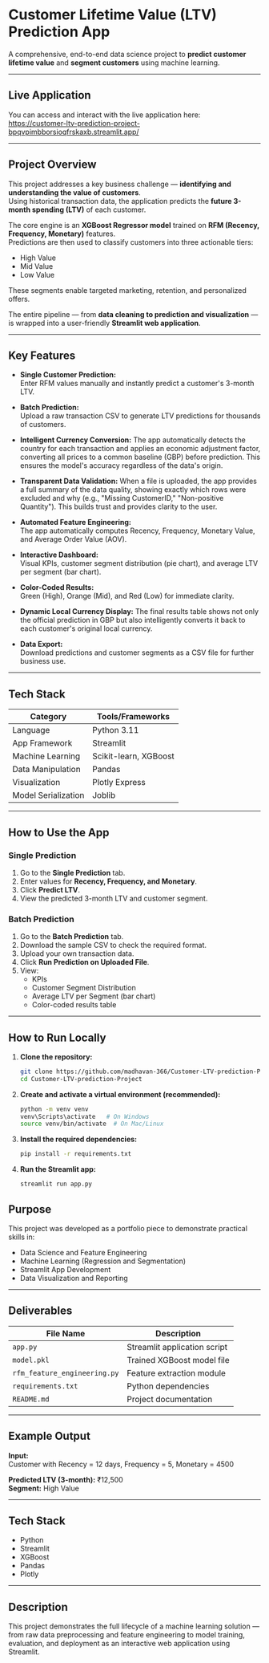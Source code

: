 # Customer Lifetime Value (LTV) Prediction App

A comprehensive, end-to-end data science project to **predict customer lifetime value** and **segment customers** using machine learning.

---

## Live Application

You can access and interact with the live application here:  
https://customer-ltv-prediction-project-bpqvpimbborsioqfrskaxb.streamlit.app/

---

## Project Overview

This project addresses a key business challenge — **identifying and understanding the value of customers**.  
Using historical transaction data, the application predicts the **future 3-month spending (LTV)** of each customer.

The core engine is an **XGBoost Regressor model** trained on **RFM (Recency, Frequency, Monetary)** features.  
Predictions are then used to classify customers into three actionable tiers:

- High Value  
- Mid Value  
- Low Value  

These segments enable targeted marketing, retention, and personalized offers.

The entire pipeline — from **data cleaning to prediction and visualization** — is wrapped into a user-friendly **Streamlit web application**.

---

## Key Features

- **Single Customer Prediction:**  
  Enter RFM values manually and instantly predict a customer's 3-month LTV.

- **Batch Prediction:**  
  Upload a raw transaction CSV to generate LTV predictions for thousands of customers.

- **Intelligent Currency Conversion:**
  The app automatically detects the country for each transaction and applies an economic adjustment factor, converting all prices to a common baseline (GBP) before prediction. This ensures the model's accuracy regardless of the data's origin.

- **Transparent Data Validation:**
  When a file is uploaded, the app provides a full summary of the data quality, showing exactly which rows were excluded and why (e.g., "Missing CustomerID," "Non-positive Quantity"). This builds trust and provides clarity to the user.
  
- **Automated Feature Engineering:**  
  The app automatically computes Recency, Frequency, Monetary Value, and Average Order Value (AOV).

- **Interactive Dashboard:**  
  Visual KPIs, customer segment distribution (pie chart), and average LTV per segment (bar chart).

- **Color-Coded Results:**  
  Green (High), Orange (Mid), and Red (Low) for immediate clarity.

- **Dynamic Local Currency Display:**
  The final results table shows not only the official prediction in GBP but also intelligently converts it back to each customer's original local currency.

- **Data Export:**  
  Download predictions and customer segments as a CSV file for further business use.

---

## Tech Stack

| Category | Tools/Frameworks |
|-----------|------------------|
| Language | Python 3.11 |
| App Framework | Streamlit |
| Machine Learning | Scikit-learn, XGBoost |
| Data Manipulation | Pandas |
| Visualization | Plotly Express |
| Model Serialization | Joblib |

---

## How to Use the App

### Single Prediction
1. Go to the **Single Prediction** tab.  
2. Enter values for **Recency, Frequency, and Monetary**.  
3. Click **Predict LTV**.  
4. View the predicted 3-month LTV and customer segment.

### Batch Prediction
1. Go to the **Batch Prediction** tab.  
2. Download the sample CSV to check the required format.  
3. Upload your own transaction data.  
4. Click **Run Prediction on Uploaded File**.  
5. View:
   - KPIs  
   - Customer Segment Distribution  
   - Average LTV per Segment (bar chart)  
   - Color-coded results table  

---

## How to Run Locally

1. **Clone the repository:**
   ```bash
   git clone https://github.com/madhavan-366/Customer-LTV-prediction-Project.git
   cd Customer-LTV-prediction-Project
   
2. **Create and activate a virtual environment (recommended):**
   ```bash
   python -m venv venv
   venv\Scripts\activate   # On Windows
   source venv/bin/activate  # On Mac/Linux

3. **Install the required dependencies:**
   ```bash
   pip install -r requirements.txt

4. **Run the Streamlit app:**
   ```bash
   streamlit run app.py

## Purpose
This project was developed as a portfolio piece to demonstrate practical skills in:

- Data Science and Feature Engineering  
- Machine Learning (Regression and Segmentation)  
- Streamlit App Development  
- Data Visualization and Reporting  

---

## Deliverables
| File Name | Description |
|------------|--------------|
| `app.py` | Streamlit application script |
| `model.pkl` | Trained XGBoost model file |
| `rfm_feature_engineering.py` | Feature extraction module |
| `requirements.txt` | Python dependencies |
| `README.md` | Project documentation |

---

## Example Output
**Input:**  
Customer with Recency = 12 days, Frequency = 5, Monetary = 4500  

**Predicted LTV (3-month):** ₹12,500  
**Segment:** High Value  

---

## Tech Stack
- Python  
- Streamlit  
- XGBoost  
- Pandas  
- Plotly  

---

## Description
This project demonstrates the full lifecycle of a machine learning solution — from raw data preprocessing and feature engineering to model training, evaluation, and deployment as an interactive web application using Streamlit.
